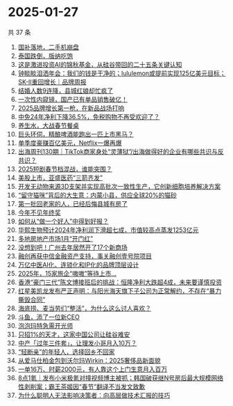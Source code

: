 # 2025-01-27

共 37 条

<!-- BEGIN 36KR -->
<!-- 最后更新时间 2025-01-27 12:17:49 +0800 -->
1. [国补落地，二手机崩盘](https://36kr.com/p/3137515669150472)
1. [泰国跌倒，版纳吃饱](https://36kr.com/p/3138833494333955)
1. [这是激进投资AI的锦秋基金，从硅谷带回的二十五条关键认知](https://36kr.com/p/3139177221331714)
1. [钟睒睒泪洒年会：我们的钱是干净的；lululemon或提前实现125亿美元目标；SK-II重回增长｜品牌周报](https://36kr.com/p/3139395917912839)
1. [结婚人数9连降，县城红娘却忙疯了](https://36kr.com/p/3140224381721095)
1. [一次性内窥镜，国产已有单品销售破亿！](https://36kr.com/p/3138815150824193)
1. [2025品牌增长第一枪，在新品战场打响](https://36kr.com/p/3128392706430981)
1. [中免24年净利下降36.5%，免税购物不再受欢迎了？](https://36kr.com/p/3137764464787208)
1. [养生水，大战春节餐桌](https://36kr.com/p/3140277350603264)
1. [巨头环伺，精酿啤酒能跑出一匹上市黑马？](https://36kr.com/p/3135471715778308)
1. [单季度豪赚百亿美元，Netflix一爆再爆](https://36kr.com/p/3139569961360131)
1. [出海周刊130期｜TikTok商家身处“灵薄狱”/出海做得好的企业有哪些共识与反共识？](https://36kr.com/p/3137674785053442)
1. [2025短剧春节档混战，谁能突围？](https://36kr.com/p/3137503482789640)
1. [​美股上市，亚盛医药“三箭齐发”](https://36kr.com/p/3138193266793217)
1. [开发无动物来源3D支架并实现高批次一致性生产，它创新细胞培养解决方案](https://36kr.com/p/3138815246260740)
1. [“留守猫咪”背后的大生意：内蒙小县，供应全球20%的猫砂](https://36kr.com/p/3139548257196807)
1. [第一批回老家的人，已经后悔县城有房了](https://36kr.com/p/3140380617595649)
1. [今年不见年终奖](https://36kr.com/p/3139203062536967)
1. [如何从“做一个好人”中得到好报？](https://36kr.com/p/3123987048470535)
1. [华熙生物预计2024年净利润下滑超七成，市值较高点蒸发1253亿元](https://36kr.com/p/3139734547365633)
1. [多地房地产市场1月“开门红”](https://36kr.com/p/3140376629893639)
1. [没想到吧！广州去年居然开了17个新商场](https://36kr.com/p/3140414718990857)
1. [融创再获中信金融资产支持，事关融创壹号院项目](https://36kr.com/p/3140375898266113)
1. [万亿中医AI化、连锁化和IP化的品牌顶层设计](https://36kr.com/p/3139587295362563)
1. [2025年，15家旅企“嗷嗷”等待上市…](https://36kr.com/p/3139668260634117)
1. [香港“豪门三代”陈文博接班后的挑战：恒隆净利大跌超4成，未来要谨慎投资](https://36kr.com/p/3139351184873993)
1. [红星美凯龙发布严正声明：与阳光海天旗下子公司为正常解约，不存在“暴力撕毁合同”](https://36kr.com/p/3140433797290753)
1. [海底捞、麦当劳们“整活”，为什么这么讨人喜欢？](https://36kr.com/p/3137573728206594)
1. [斗鱼，添了一位新CEO](https://36kr.com/p/3137553890482953)
1. [泡泡玛特急需开光师](https://36kr.com/p/3137702150855169)
1. [只招1%的天才，这家中国公司让硅谷难安](https://36kr.com/p/3138880574832385)
1. [中产「过年三件套」，让理发小哥月入10万？](https://36kr.com/p/3138911812721157)
1. [“轻断亲”的年轻人，选择回乡不回家](https://36kr.com/p/3138882149138183)
1. [从爱马仕柏金包到沃尔玛Wirkin：2025奢侈品新面貌](https://36kr.com/p/3137817944562178)
1. [一单16万、时薪2000元，有人靠这个上门生意月入百万](https://36kr.com/p/3137516423354888)
1. [8点1氪｜发布小米极氪对撞视频博主被抓；韩国破获继N号房后最大规模网络性剥削案；霸王茶姬因“春节”翻译不当发文致歉](https://36kr.com/p/3138831580257024)
1. [为什么聪明人无法影响决策者：向高层做技术汇报的技巧](https://36kr.com/p/3113520574696964)
<!-- END 36KR -->